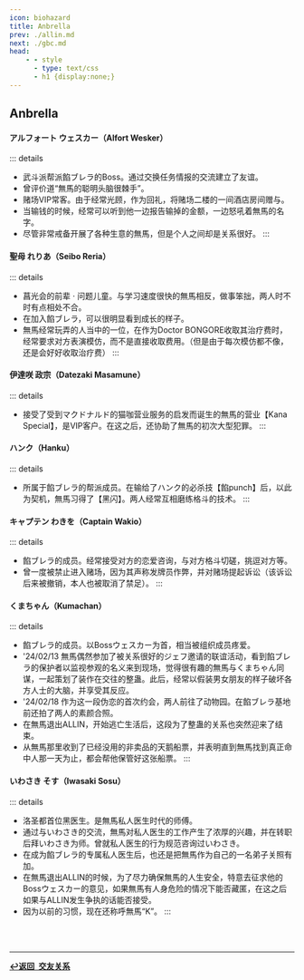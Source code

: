 ```yaml
---
icon: biohazard
title: Anbrella
prev: ./allin.md
next: ./gbc.md
head:
    - - style
      - type: text/css
      - h1 {display:none;}
---
```

## <span class="underline-blue"><i class="fa-solid fa-biohazard"></i> Anbrella</span>

#### <span style="font-weight:bold;">アルフォート ウェスカー（Alfort Wesker）</span>
::: details
- 武斗派帮派餡ブレラ的Boss。通过交换任务情报的交流建立了友谊。
- 曾评价道“無馬的聪明头脑很棘手”。
- 赌场VIP常客。由于经常光顾，作为回礼，将赌场二楼的一间酒店房间赠与。
- 当输钱的时候，经常可以听到他一边报告输掉的金额，一边怒吼着無馬的名字。
- 尽管非常戒备开展了各种生意的無馬，但是个人之间却是关系很好。
:::
#### <span style="font-weight:bold;">聖母 れりあ（Seibo Reria）</span>
::: details
- 菖光会的前辈 · 问题儿童。与学习速度很快的無馬相反，做事笨拙，两人时不时有点相处不合。
- 在加入餡ブレラ，可以很明显看到成长的样子。
- 無馬经常玩弄的人当中的一位，在作为Doctor BONGORE收取其治疗费时，经常要求对方表演模仿，而不是直接收取费用。（但是由于每次模仿都不像，还是会好好收取治疗费）
:::
#### <span style="font-weight:bold;">伊達咲 政宗（Datezaki Masamune）</span>
::: details
- 接受了受到マクドナルド的猫咖营业服务的启发而诞生的無馬的营业【Kana Special】，是VIP客户。在这之后，还协助了無馬的初次大型犯罪。
:::
#### <span style="font-weight:bold;">ハンク（Hanku）</span>
::: details
- 所属于餡ブレラ的帮派成员。在输给了ハンク的必杀技【餡punch】后，以此为契机，無馬习得了【黑闪】。两人经常互相磨练格斗的技术。
:::
#### <span style="font-weight:bold;">キャプテン わきを（Captain Wakio）</span>
::: details
- 餡ブレラ的成员。经常接受对方的恋爱咨询，与对方格斗切磋，挑逗对方等。
- 曾一度被禁止进入赌场，因为其声称发牌员作弊，并对赌场提起诉讼（该诉讼后来被撤销，本人也被取消了禁足）。
:::
#### <span style="font-weight:bold;">くまちゃん（Kumachan）</span>
::: details
- 餡ブレラ的成员。以Bossウェスカー为首，相当被组织成员疼爱。
- '24/02/13 無馬偶然参加了被关系很好的ジェフ邀请的联谊活动，看到餡ブレラ的保护者以监视参观的名义来到现场，觉得很有趣的無馬与くまちゃん同谋，一起策划了装作在交往的整蛊。此后，经常以假装男女朋友的样子破坏各方人士的大脑，并享受其反应。
- '24/02/18 作为这一段伪恋的首次约会，两人前往了动物园。在餡ブレラ基地前还拍了两人的素颜合照。
- 在無馬退出ALLIN，开始逃亡生活后，这段为了整蛊的关系也突然迎来了结束。
- 从無馬那里收到了已经没用的非卖品的天鹅船票，并表明直到無馬找到真正命中人那一天为止，都会帮他保管好这张船票。
:::
#### <span style="font-weight:bold;">いわさき そす（Iwasaki Sosu）</span>
::: details
- 洛圣都首位黑医生。是無馬私人医生时代的师傅。
- 通过与いわさき的交流，無馬对私人医生的工作产生了浓厚的兴趣，并在转职后拜いわさき为师。曾就私人医生的行为规范咨询过いわさき。
- 在成为餡ブレラ的专属私人医生后，也还是把無馬作为自己的一名弟子关照有加。
- 在無馬退出ALLIN的时候，为了尽力确保無馬的人生安全，特意去征求他的Bossウェスカー的意见，如果無馬有人身危险的情况下能否藏匿，在这之后如果与ALLIN发生争执的话能否接受。
- 因为以前的习惯，现在还称呼無馬“K”。
:::
<br>
<br>

---

<div class="return-link">
    <a class="route-link" href="/wiki/friendship/"><b>↩️返回&ensp;交友关系</b></a>
</div>